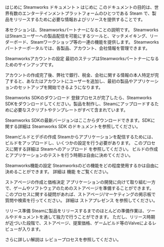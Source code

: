 はじめに
Steamworks ドキュメント > はじめに
このドキュメントの目的は、世界有数のエンターテインメントプラットフォームのひとつである Steam で、製品をリリースするために必要な情報およびリソースを提供することです。

本セクションは、Steamworksパートナーになることの説明です。 SteamworksはSteamユーザーへの製品配信を可能にするツールと、マッチメイキング、リーダーボード、Steamワークショップ等の一連の機能を提供します。 Steamworksパートナーポータルでは、各製品、アカウント、会社情報を管理できます。

Steamworksアカウントの設定
最初のステップはSteamworksパートナーになるためのサインアップです。

アカウントの作成完了後、弊社で銀行、税金、会社に関する情報の本人特定が完了すると、あなたはアカウントにユーザーを追加し、最初の製品やアプリケーションのセットアップを開始できるようになります。

Steamworks SDKのダウンロード
登録プロセスが完了したら、Steamworks SDKをダウンロードしてください。製品を制作し、Steamにアップロードするために必要なスクリプトやテンプレートがすべて含まれています。

Steamworks SDKの最新バージョンはここからダウンロードできます。SDKに関する詳細は Steamworks SDK のドキュメントを参照してください。

Steamビルドとデポの作成
Steamからアプリケーションを配信するためには、ビルドをアップロードし、いくつかの設定を行う必要があります。 このプロセスに関する詳細は Steamへのアップロード を参照してください。 ビルドの作成とアプリケーションのテストを行う時期は自由に決めてください。

Steamworks機能の設定
Steamworksのどの機能をどの程度使用するかは自由に決めることができます。 詳細は 機能 をご覧ください。

ストアページの作成と価格決定
アプリケーションの開発に向けて取り組む一方で、ゲームやソフトウェアのためのストアページを準備することができます。 このプロセスに関する疑問があれば、ストアページ/マーケティングの掲示板で質問や検索を行ってください。 詳細は ストアプレゼンス を参照してください。

リリース準備
Steamに製品をリリースするまでのほとんどの準備作業は、ツールやドキュメントを通して独力で行うことができます。 ただし、リリース時期が近づいた段階で、ストアページ、提案価格、ゲームビルド等のValveによるレビューが入ります。

さらに詳しい解説は レビュープロセスを参照してください。